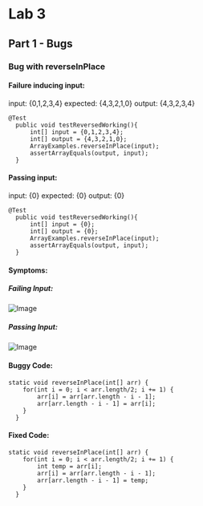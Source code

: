 # Lab 3

## Part 1 - Bugs

### Bug with reverseInPlace

#### Failure inducing input: 
input: {0,1,2,3,4} expected: {4,3,2,1,0} output: {4,3,2,3,4}
```
@Test 
  public void testReversedWorking(){
      int[] input = {0,1,2,3,4};
      int[] output = {4,3,2,1,0};
      ArrayExamples.reverseInPlace(input);
      assertArrayEquals(output, input);
  }
```
#### Passing input: 
input: {0} expected: {0} output: {0}
```
@Test 
  public void testReversedWorking(){
      int[] input = {0};
      int[] output = {0};
      ArrayExamples.reverseInPlace(input);
      assertArrayEquals(output, input);
  }
```
#### Symptoms:
##### Failing Input:
![Image](FailingInputTestRun)
##### Passing Input:
![Image](PassingInputTestRun)

#### Buggy Code:
```
static void reverseInPlace(int[] arr) {
    for(int i = 0; i < arr.length/2; i += 1) {
        arr[i] = arr[arr.length - i - 1];
        arr[arr.length - i - 1] = arr[i];
    }
  }
```
#### Fixed Code: 
```
static void reverseInPlace(int[] arr) {
    for(int i = 0; i < arr.length/2; i += 1) {
        int temp = arr[i];
        arr[i] = arr[arr.length - i - 1];
        arr[arr.length - i - 1] = temp;
    }
  }
```


